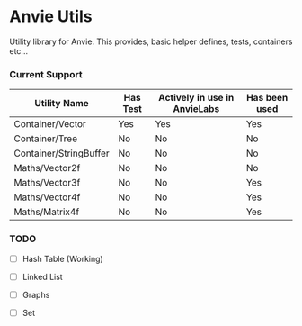 # Anvie Utils

Utility library for Anvie. This provides, basic helper defines, tests, containers etc...

### Current Support

| Utility Name           | Has Test | Actively in use in AnvieLabs | Has been used |
|------------------------|----------|------------------------------|---------------|
| Container/Vector       | Yes      | Yes                          | Yes           |
| Container/Tree         | No       | No                           | No            |
| Container/StringBuffer | No       | No                           | No            |
| Maths/Vector2f         | No       | No                           | No            |
| Maths/Vector3f         | No       | No                           | Yes           |
| Maths/Vector4f         | No       | No                           | Yes           |
| Maths/Matrix4f         | No       | No                           | Yes           |

### TODO

- [ ] Hash Table (Working)
- [ ] Linked List
- [ ] Graphs
- [ ] Set


